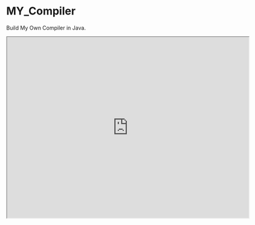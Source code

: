 # MY_Compiler
Build My Own Compiler in Java.
<body>
<iframe src="https://drive.google.com/file/d/1XJoeO52JogY_6teFLyv8XodT9EhOhTs5/preview" width="640" height="480" allow="autoplay"></iframe>
</body>
